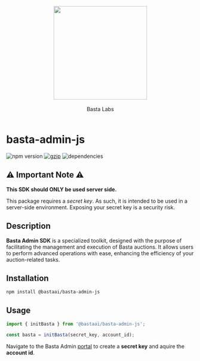 <div style="display: flex; align-items: center; justify-content: center; flex-direction: column;">
    <img src="https://gist.githubusercontent.com/viktorbasta/fd54dee2e192bb6bc235d1c4b47ae2e6/raw/5eedf97d9bcf1711cf2f90b2ad5f54f4bc6d253d/basta-labs-logo.svg" width="250" />
    <br/>
    <div>Basta Labs</div>
    <br/>
</div>

# basta-admin-js

![npm version](https://img.shields.io/npm/v/@bastaai/basta-admin-js?color=%233E69B0)
[![gzip](https://img.shields.io/bundlephobia/minzip/@bastaai/basta-admin-js?label=gzip&color=%233E69B0)](https://bundlephobia.com/result?p=@bastaai/basta-admin-js)
![dependencies](https://img.shields.io/badge/dependencies-0-%233E69B0)

## ⚠️ Important Note ⚠️

**This SDK should ONLY be used server side.**

This package requires a _secret key_. As such, it is intended to be used in a
server-side environment. Exposing your secret key is a security risk.

## Description

**Basta Admin SDK** is a specialized toolkit, designed with the purpose of
facilitating the management and execution of Basta auctions. It allows users to
perform advanced operations with ease, enhancing the efficiency of your
auction-related tasks.

## Installation

`npm install @bastaai/basta-admin-js`

## Usage

```javascript
import { initBasta } from '@bastaai/basta-admin-js';

const basta = initBasta(secret_key, account_id);
```

Navigate to the Basta Admin [portal](https://admin.basta.ai) to create a
**secret key** and aquire the **account id**.
